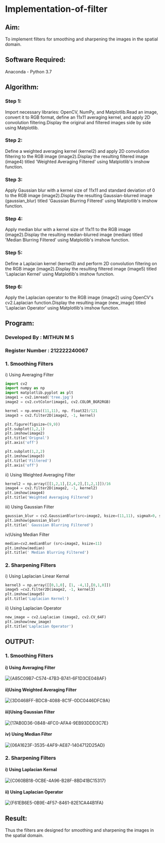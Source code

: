 # Implementation-of-filter
## Aim:
To implement filters for smoothing and sharpening the images in the spatial domain.

## Software Required:
Anaconda - Python 3.7

## Algorithm:
### Step 1:
Import necessary libraries: OpenCV, NumPy, and Matplotlib.Read an image, convert it to RGB format, define an 11x11 averaging kernel, and apply 2D convolution filtering.Display the original and filtered images side by side using Matplotlib.

### Step 2:
Define a weighted averaging kernel (kernel2) and apply 2D convolution filtering to the RGB image (image2).Display the resulting filtered image (image4) titled 'Weighted Averaging Filtered' using Matplotlib's imshow function.

### Step 3:
Apply Gaussian blur with a kernel size of 11x11 and standard deviation of 0 to the RGB image (image2).Display the resulting Gaussian-blurred image (gaussian_blur) titled 'Gaussian Blurring Filtered' using Matplotlib's imshow function.

### Step 4:
Apply median blur with a kernel size of 11x11 to the RGB image (image2).Display the resulting median-blurred image (median) titled 'Median Blurring Filtered' using Matplotlib's imshow function.

### Step 5:
Define a Laplacian kernel (kernel3) and perform 2D convolution filtering on the RGB image (image2).Display the resulting filtered image (image5) titled 'Laplacian Kernel' using Matplotlib's imshow function.

### Step 6:
Apply the Laplacian operator to the RGB image (image2) using OpenCV's cv2.Laplacian function.Display the resulting image (new_image) titled 'Laplacian Operator' using Matplotlib's imshow function.
## Program:
### Developed By : MITHUN M S
### Register Number : 212222240067

### 1. Smoothing Filters
i) Using Averaging Filter
```Python
import cv2
import numpy as np
import matplotlib.pyplot as plt
image1 = cv2.imread('tree.jpg')
image2 = cv2.cvtColor(image1, cv2.COLOR_BGR2RGB)

kernel = np.ones((11,11), np. float32)/121
image3 = cv2.filter2D(image2, -1, kernel)

plt.figure(figsize=(9,9))
plt.subplot(1,2,1)
plt.imshow(image2)
plt.title('Orignal')
plt.axis('off')

plt.subplot(1,2,2)
plt.imshow(image3)
plt.title('Filtered')
plt.axis('off')

```
ii) Using Weighted Averaging Filter
```Python
kernel2 = np.array([[1,2,1],[2,4,2],[1,2,1]])/16
image4 = cv2.filter2D(image2, -1, kernel2)
plt.imshow(image4)
plt.title('Weighted Averaging Filtered')

```
iii) Using Gaussian Filter
```Python
gaussian_blur = cv2.GaussianBlur(src=image2, ksize=(11,11), sigmaX=0, sigmaY=0)
plt.imshow(gaussian_blur)
plt.title(' Gaussian Blurring Filtered')
```
iv)Using Median Filter
```Python
median=cv2.medianBlur (src=image2, ksize=11)
plt.imshow(median)
plt.title(' Median Blurring Filtered')
```

### 2. Sharpening Filters
i) Using Laplacian Linear Kernal
```Python
kernel3 = np.array([[0,1,0], [1, -4,1],[0,1,0]])
image5 =cv2.filter2D(image2, -1, kernel3)
plt.imshow(image5)
plt.title('Laplacian Kernel')
```
ii) Using Laplacian Operator
```Python
new_image = cv2.Laplacian (image2, cv2.CV_64F)
plt.imshow(new_image)
plt.title('Laplacian Operator')
```

## OUTPUT:
### 1. Smoothing Filters
#### i) Using Averaging Filter
![{A85C09B7-C574-47B3-B741-6F1D3CE048AF}](https://github.com/user-attachments/assets/9e7198f9-bf12-41e8-8342-b7a357b8591c)

#### ii)Using Weighted Averaging Filter
![{3D0468FF-BDC8-4088-8C1F-0DC0446DFC9A}](https://github.com/user-attachments/assets/ccac18fe-c3e5-4471-85a2-0853822361dd)

#### iii)Using Gaussian Filter
![{17AB0D36-0848-4FC0-AFA4-9EB93DDD3C7E}](https://github.com/user-attachments/assets/3384a6db-850f-4f4b-9055-24c51c84e969)

#### iv) Using Median Filter
![{06A1623F-3535-4AF9-AE87-1404712D25AD}](https://github.com/user-attachments/assets/d02969ed-5d59-43f4-8338-16b5f66ec1b0)

### 2. Sharpening Filters

#### i) Using Laplacian Kernal
![{C060BB18-0CBE-4A96-B28F-8BD41BC15317}](https://github.com/user-attachments/assets/c0a4935b-d69a-4eba-8ede-6f7fc5bd2198)

#### ii) Using Laplacian Operator
![{F61EB6E5-0B9E-4F57-8461-82E1CA44B1FA}](https://github.com/user-attachments/assets/0dc76b5a-1b4b-456b-b665-13e7d84b9a7f)

## Result:
Thus the filters are designed for smoothing and sharpening the images in the spatial domain.
